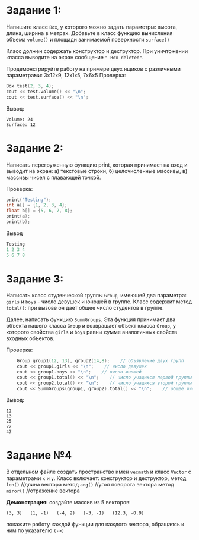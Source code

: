 # Задание 1:
Напишите класс `Box`, у которого можно задать параметры: высота, длина, ширина в метрах.
Добавьте в класс функцию вычисления объема `volume()` и площади занимаемой поверхности `surface()`

Класс должен содержать конструктор и деструктор. При уничтожении класса выводите на экран сообщение `" Box deleted"`.

Продемонстрируйте работу на примере двух ящиков с различными параметрами: 3х12х9, 12х1х5, 7х6х5
Проверка:
```c++
Box test(2, 3, 4);
cout << test.volume() << "\n";
cout << test.surface() << "\n";
```
Вывод:
```
Volume: 24 
Surface: 12
```


# Задание 2:
Написать перегруженную функцию print, которая принимает на вход и выводит на экран: а) текстовые строки, б) целочисленные массивы, в) массивы чисел с плавающей точкой. 

Проверка:
```c++
print("Testing");
int a[] = {1, 2, 3, 4};
float b[] = {5, 6, 7, 8};
print(a);
print(b);
```

Вывод
```cpp
Testing
1 2 3 4
5 6 7 8 
```


# Задание 3:
Написать класс студенческой группы `Group`, имеющей два параметра: `girls` и `boys` - число девушек и юношей в группе.
Класс содержит метод `total()`: при вызове он дает общее число студентов в группе.

Далее, написать функцию `SummGroups`.
Эта функция принимает два объекта нашего класса `Group` и возвращает объект класса `Group`, у которого свойства `girls` и `boys` равны сумме аналогичных свойств входных  объектов.

Проверка:
```c
    Group group1(12, 13), group2(14,8);    // объявление двух групп
    cout << group1.girls << "\n";    // число девушек
    cout << group1.boys << "\n";    // число юношей
    cout << group1.total() << "\n";    // число учащихся первой группы
    cout << group2.total() << "\n";    // число учащихся второй группы
    cout << SummGroups(group1, group2).total() << "\n";    // общее число
```

Вывод:
```
12
13
25
22
47 
```
# Задание №4
В отдельном файле создать пространство имен `vecmath` и класс `Vector` с параметрами `x` и `y`.
Класс включает: конструктор и деструктор, 
метод `len()` //длина вектора
метод `ang()` //угол поворота вектора
метод `miror()` //отражение вектора 
		
**Демонстрация:**
создайте массив из 5 векторов:
```
(3, 3)   (1, -1)   (-4, 2)   (-3, -1)   (12.3, -0.9)
```
покажите работу каждой функции для каждого вектора, обращаясь к ним по указателю `(->)`
